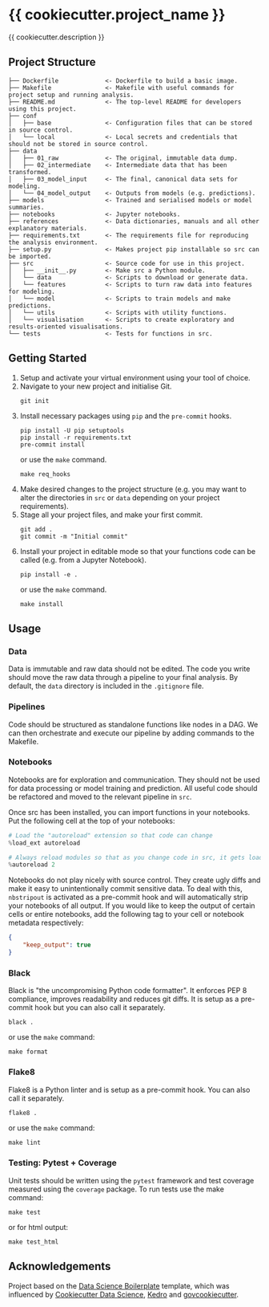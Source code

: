 # {{ cookiecutter.project_name }}
{{ cookiecutter.description }}

## Project Structure
```
├── Dockerfile             <- Dockerfile to build a basic image.
├── Makefile               <- Makefile with useful commands for project setup and running analysis.
├── README.md              <- The top-level README for developers using this project.
├── conf
│   ├── base               <- Configuration files that can be stored in source control.
│   └── local              <- Local secrets and credentials that should not be stored in source control.
├── data
│   ├── 01_raw             <- The original, immutable data dump.
│   ├── 02_intermediate    <- Intermediate data that has been transformed.
│   ├── 03_model_input     <- The final, canonical data sets for modeling.
│   └── 04_model_output    <- Outputs from models (e.g. predictions).
├── models                 <- Trained and serialised models or model summaries.
├── notebooks              <- Jupyter notebooks.
├── references             <- Data dictionaries, manuals and all other explanatory materials.
├── requirements.txt       <- The requirements file for reproducing the analysis environment.
├── setup.py               <- Makes project pip installable so src can be imported.
├── src                    <- Source code for use in this project.
│   ├── __init__.py        <- Make src a Python module.
│   └── data               <- Scripts to download or generate data.
│   └── features           <- Scripts to turn raw data into features for modeling.
│   └── model              <- Scripts to train models and make predictions.
│   └── utils              <- Scripts with utility functions.
│   └── visualisation      <- Scripts to create exploratory and results-oriented visualisations.
└── tests                  <- Tests for functions in src.
```

## Getting Started
1. Setup and activate your virtual environment using your tool of choice.
2. Navigate to your new project and initialise Git.
   ```
   git init
   ```
3. Install necessary packages using `pip` and the `pre-commit` hooks.
   ```
   pip install -U pip setuptools
   pip install -r requirements.txt
   pre-commit install
   ```
   or use the `make` command.
   ```
   make req_hooks
   ```
4. Make desired changes to the project structure (e.g. you may want to alter the directories in `src` or `data` depending on your project requirements).
5. Stage all your project files, and make your first commit.
   ```
   git add .
   git commit -m "Initial commit"
   ```
6. Install your project in editable mode so that your functions code can be called (e.g. from a Jupyter Notebook).
   ```
   pip install -e .
   ```
   or use the `make` command.
   ```
   make install
   ```

## Usage
### Data
Data is immutable and raw data should not be edited. The code you write should move the raw data through a pipeline to your final analysis. By default, the `data` directory is included in the `.gitignore` file.

### Pipelines
Code should be structured as standalone functions like nodes in a DAG. We can then orchestrate and execute our pipeline by adding commands to the Makefile.

### Notebooks
Notebooks are for exploration and communication. They should not be used for data processing or model training and prediction. All useful code should be refactored and moved to the relevant pipeline in `src`.

Once src has been installed, you can import functions in your notebooks. Put the following cell at the top of your notebooks:
```python
# Load the "autoreload" extension so that code can change
%load_ext autoreload

# Always reload modules so that as you change code in src, it gets loaded
%autoreload 2
```

Notebooks do not play nicely with source control. They create ugly diffs and make it easy to unintentionally commit sensitive data. To deal with this, `nbstripout` is activated as a pre-commit hook and will automatically strip your notebooks of all output. If you would like to keep the output of certain cells or entire notebooks, add the following tag to your cell or notebook metadata respectively:
```json
{
    "keep_output": true
}
```

### Black
Black is "the uncompromising Python code formatter". It enforces PEP 8 compliance, improves readability and reduces git diffs. It is setup as a pre-commit hook but you can also call it separately.
```
black .
```
or use the `make` command:
```
make format
```

### Flake8
Flake8 is a Python linter and is setup as a pre-commit hook. You can also call it separately.
```bash
flake8 .
```
or use the `make` command:
```
make lint
```

### Testing: Pytest + Coverage
Unit tests should be written using the `pytest` framework and test coverage measured using the `coverage` package. To run tests use the make command:
```
make test
```
or for html output:
```
make test_html
```

## Acknowledgements
Project based on the [Data Science Boilerplate](https://github.com/andrewjkuo/ds-boilerplate) template, which was influenced by [Cookiecutter Data Science](https://drivendata.github.io/cookiecutter-data-science/), [Kedro](https://kedro.org/) and [govcookiecutter](https://best-practice-and-impact.github.io/govcookiecutter/#govcookiecutter).